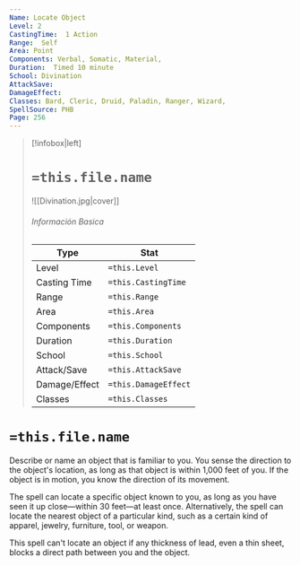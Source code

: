 ```yaml
---
Name: Locate Object
Level: 2
CastingTime:  1 Action 
Range:  Self
Area: Point
Components: Verbal, Somatic, Material, 
Duration:  Timed 10 minute
School: Divination
AttackSave: 
DamageEffect: 
Classes: Bard, Cleric, Druid, Paladin, Ranger, Wizard, 
SpellSource: PHB
Page: 256
---
```


>[!infobox|left]
># `=this.file.name`
>![[Divination.jpg|cover]]
> ###### Información Basica
> Type |  Stat |
> ---|---|
> Level | `=this.Level` |
> Casting Time | `=this.CastingTime` |
> Range | `=this.Range` |
> Area | `=this.Area` |
> Components | `=this.Components` |
> Duration | `=this.Duration` |
> School | `=this.School` |
> Attack/Save | `=this.AttackSave` |
> Damage/Effect | `=this.DamageEffect` |
> Classes | `=this.Classes` |

# `=this.file.name`
Describe or name an object that is familiar to you. You sense the direction to the object&#x27;s location, as long as that object is within 1,000 feet of you. If the object is in motion, you know the direction of its movement.

The spell can locate a specific object known to you, as long as you have seen it up close—within 30 feet—at least once. Alternatively, the spell can locate the nearest object of a particular kind, such as a certain kind of apparel, jewelry, furniture, tool, or weapon.

This spell can&#x27;t locate an object if any thickness of lead, even a thin sheet, blocks a direct path between you and the object.



 


 


 


